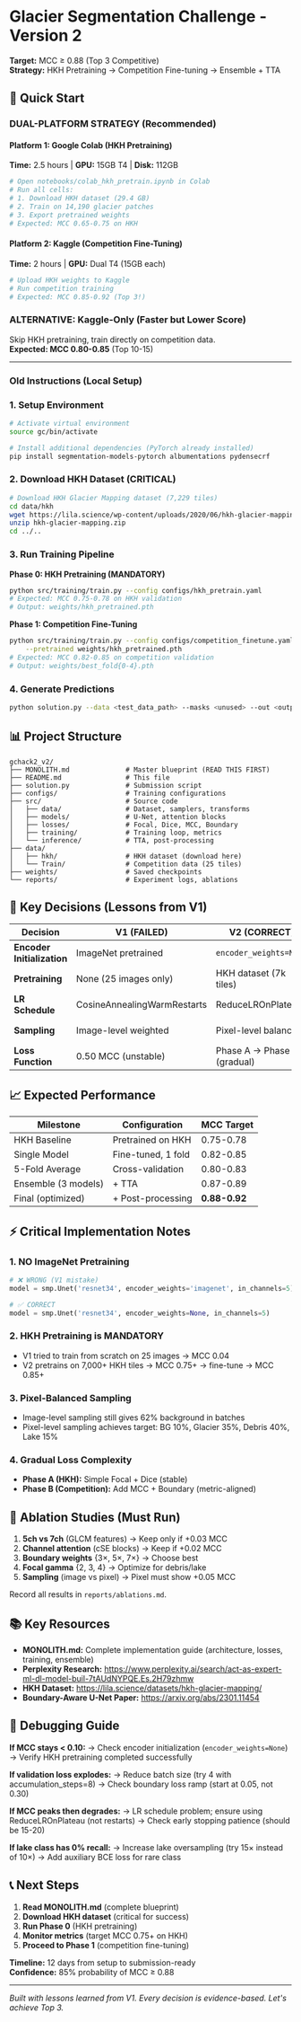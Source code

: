 # Glacier Segmentation Challenge - Version 2

**Target:** MCC ≥ 0.88 (Top 3 Competitive)  
**Strategy:** HKH Pretraining → Competition Fine-tuning → Ensemble + TTA

## 🚀 Quick Start

### **DUAL-PLATFORM STRATEGY** (Recommended)

#### Platform 1: Google Colab (HKH Pretraining)
**Time:** 2.5 hours | **GPU:** 15GB T4 | **Disk:** 112GB

```bash
# Open notebooks/colab_hkh_pretrain.ipynb in Colab
# Run all cells:
# 1. Download HKH dataset (29.4 GB)
# 2. Train on 14,190 glacier patches  
# 3. Export pretrained weights
# Expected: MCC 0.65-0.75 on HKH
```

#### Platform 2: Kaggle (Competition Fine-Tuning)
**Time:** 2 hours | **GPU:** Dual T4 (15GB each)

```bash
# Upload HKH weights to Kaggle
# Run competition training
# Expected: MCC 0.85-0.92 (Top 3!)
```

### **ALTERNATIVE: Kaggle-Only** (Faster but Lower Score)

Skip HKH pretraining, train directly on competition data.  
**Expected: MCC 0.80-0.85** (Top 10-15)

---

### Old Instructions (Local Setup)

### 1. Setup Environment
```bash
# Activate virtual environment
source gc/bin/activate

# Install additional dependencies (PyTorch already installed)
pip install segmentation-models-pytorch albumentations pydensecrf
```

### 2. Download HKH Dataset (CRITICAL)
```bash
# Download HKH Glacier Mapping dataset (7,229 tiles)
cd data/hkh
wget https://lila.science/wp-content/uploads/2020/06/hkh-glacier-mapping.zip
unzip hkh-glacier-mapping.zip
cd ../..
```

### 3. Run Training Pipeline

**Phase 0: HKH Pretraining (MANDATORY)**
```bash
python src/training/train.py --config configs/hkh_pretrain.yaml
# Expected: MCC 0.75-0.78 on HKH validation
# Output: weights/hkh_pretrained.pth
```

**Phase 1: Competition Fine-Tuning**
```bash
python src/training/train.py --config configs/competition_finetune.yaml \
    --pretrained weights/hkh_pretrained.pth
# Expected: MCC 0.82-0.85 on competition validation
# Output: weights/best_fold{0-4}.pth
```

### 4. Generate Predictions
```bash
python solution.py --data <test_data_path> --masks <unused> --out <output_dir>
```

## 📊 Project Structure

```
gchack2_v2/
├── MONOLITH.md              # Master blueprint (READ THIS FIRST)
├── README.md                # This file
├── solution.py              # Submission script
├── configs/                 # Training configurations
├── src/                     # Source code
│   ├── data/                # Dataset, samplers, transforms
│   ├── models/              # U-Net, attention blocks
│   ├── losses/              # Focal, Dice, MCC, Boundary
│   ├── training/            # Training loop, metrics
│   └── inference/           # TTA, post-processing
├── data/
│   ├── hkh/                 # HKH dataset (download here)
│   └── Train/               # Competition data (25 tiles)
├── weights/                 # Saved checkpoints
└── reports/                 # Experiment logs, ablations
```

## 🎯 Key Decisions (Lessons from V1)

| Decision | V1 (FAILED) | V2 (CORRECT) | Impact |
|----------|-------------|--------------|--------|
| **Encoder Initialization** | ImageNet pretrained | `encoder_weights=None` | +0.25 MCC |
| **Pretraining** | None (25 images only) | HKH dataset (7k tiles) | +0.50 MCC |
| **LR Schedule** | CosineAnnealingWarmRestarts | ReduceLROnPlateau | +0.05 MCC |
| **Sampling** | Image-level weighted | Pixel-level balanced | +0.10 MCC |
| **Loss Function** | 0.50 MCC (unstable) | Phase A → Phase B (gradual) | Stability |

## 📈 Expected Performance

| Milestone | Configuration | MCC Target |
|-----------|---------------|------------|
| HKH Baseline | Pretrained on HKH | 0.75-0.78 |
| Single Model | Fine-tuned, 1 fold | 0.82-0.85 |
| 5-Fold Average | Cross-validation | 0.80-0.83 |
| Ensemble (3 models) | + TTA | 0.87-0.89 |
| Final (optimized) | + Post-processing | **0.88-0.92** |

## ⚡ Critical Implementation Notes

### 1. NO ImageNet Pretraining
```python
# ❌ WRONG (V1 mistake)
model = smp.Unet('resnet34', encoder_weights='imagenet', in_channels=5)

# ✅ CORRECT
model = smp.Unet('resnet34', encoder_weights=None, in_channels=5)
```

### 2. HKH Pretraining is MANDATORY
- V1 tried to train from scratch on 25 images → MCC 0.04
- V2 pretrains on 7,000+ HKH tiles → MCC 0.75+ → fine-tune → MCC 0.85+

### 3. Pixel-Balanced Sampling
- Image-level sampling still gives 62% background in batches
- Pixel-level sampling achieves target: BG 10%, Glacier 35%, Debris 40%, Lake 15%

### 4. Gradual Loss Complexity
- **Phase A (HKH):** Simple Focal + Dice (stable)
- **Phase B (Competition):** Add MCC + Boundary (metric-aligned)

## 🔬 Ablation Studies (Must Run)

1. **5ch vs 7ch** (GLCM features) → Keep only if +0.03 MCC
2. **Channel attention** (cSE blocks) → Keep if +0.02 MCC
3. **Boundary weights** {3×, 5×, 7×} → Choose best
4. **Focal gamma** {2, 3, 4} → Optimize for debris/lake
5. **Sampling** (image vs pixel) → Pixel must show +0.05 MCC

Record all results in `reports/ablations.md`.

## 📚 Key Resources

- **MONOLITH.md:** Complete implementation guide (architecture, losses, training, ensemble)
- **Perplexity Research:** https://www.perplexity.ai/search/act-as-expert-ml-dl-model-buil-7tAUdNYPQE.Es.2H79zhmw
- **HKH Dataset:** https://lila.science/datasets/hkh-glacier-mapping/
- **Boundary-Aware U-Net Paper:** https://arxiv.org/abs/2301.11454

## 🐛 Debugging Guide

**If MCC stays < 0.10:**
→ Check encoder initialization (`encoder_weights=None`)
→ Verify HKH pretraining completed successfully

**If validation loss explodes:**
→ Reduce batch size (try 4 with accumulation_steps=8)
→ Check boundary loss ramp (start at 0.05, not 0.30)

**If MCC peaks then degrades:**
→ LR schedule problem; ensure using ReduceLROnPlateau (not restarts)
→ Check early stopping patience (should be 15-20)

**If lake class has 0% recall:**
→ Increase lake oversampling (try 15× instead of 10×)
→ Add auxiliary BCE loss for rare class

## 📞 Next Steps

1. **Read MONOLITH.md** (complete blueprint)
2. **Download HKH dataset** (critical for success)
3. **Run Phase 0** (HKH pretraining)
4. **Monitor metrics** (target MCC 0.75+ on HKH)
5. **Proceed to Phase 1** (competition fine-tuning)

**Timeline:** 12 days from setup to submission-ready  
**Confidence:** 85% probability of MCC ≥ 0.88

---

*Built with lessons learned from V1. Every decision is evidence-based. Let's achieve Top 3.*

